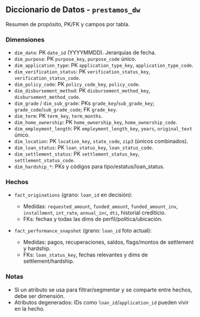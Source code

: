 ## Diccionario de Datos - `prestamos_dw`

Resumen de propósito, PK/FK y campos por tabla.

### Dimensiones
- `dim_date`: PK `date_id` (YYYYMMDD). Jerarquías de fecha.
- `dim_purpose`: PK `purpose_key`, `purpose_code` único.
- `dim_application_type`: PK `application_type_key`, `application_type_code`.
- `dim_verification_status`: PK `verification_status_key`, `verification_status_code`.
- `dim_policy_code`: PK `policy_code_key`, `policy_code`.
- `dim_disbursement_method`: PK `disbursement_method_key`, `disbursement_method_code`.
- `dim_grade` / `dim_sub_grade`: PKs `grade_key`/`sub_grade_key`; `grade_code`/`sub_grade_code`; FK `grade_key`.
- `dim_term`: PK `term_key`, `term_months`.
- `dim_home_ownership`: PK `home_ownership_key`, `home_ownership_code`.
- `dim_employment_length`: PK `employment_length_key`, `years`, `original_text` único.
- `dim_location`: PK `location_key`, `state_code`, `zip3` (únicos combinados).
- `dim_loan_status`: PK `loan_status_key`, `loan_status_code`.
- `dim_settlement_status`: PK `settlement_status_key`, `settlement_status_code`.
- `dim_hardship_*`: PKs y códigos para tipo/estatus/loan_status.

### Hechos
- `fact_originations` (grano: `loan_id` en decisión):
  - Medidas: `requested_amount`, `funded_amount`, `funded_amount_inv`, `installment`, `int_rate`, `annual_inc`, `dti`, historial crediticio.
  - FKs: fechas y todas las dims de perfil/política/ubicación.

- `fact_performance_snapshot` (grano: `loan_id` foto actual):
  - Medidas: pagos, recuperaciones, saldos, flags/montos de settlement y hardship.
  - FKs: `loan_status_key`, fechas relevantes y dims de settlement/hardship.

### Notas
- Si un atributo se usa para filtrar/segmentar y se comparte entre hechos, debe ser dimensión.
- Atributos degenerados: IDs como `loan_id`/`application_id` pueden vivir en la hecho.



